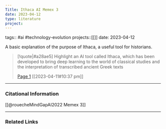 ```yaml
---
Title: Ithaca AI Memex 3
date: 2023-04-12
type: literature
project:
---
```

tags:: #ai #technology-evolution 
projects::[[]]
date: 2023-04-12

A basic explanation of the purpose of Ithaca, a useful tool for historians.

> [!quote|#a28ae5] Highlight
> an AI tool called Ithaca, which has been developed to bring deep learning to the world of classical studies and the interpretation of transcribed ancient Greek texts
>
> [Page 1](zotero://open-pdf/library/items/UBMQ2I3J?page=1) [[2023-04-11#10:37 pm]]

---
### Citational Information

[[@rouecheMindGapAI2022 Memex 3]]

---

### Related Links
